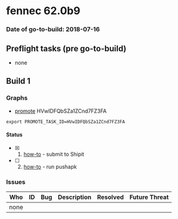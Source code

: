 # fennec 62.0b9

### Date of go-to-build: 2018-07-16

## Preflight tasks (pre go-to-build)
- none

## Build 1  

### Graphs
* [promote](https://tools.taskcluster.net/push-inspector/#/HVwIDFQbSZa1ZCnd7FZ3FA) HVwIDFQbSZa1ZCnd7FZ3FA
```
export PROMOTE_TASK_ID=HVwIDFQbSZa1ZCnd7FZ3FA
```


#### Status
- [x] 1.  [how-to](https://wiki.mozilla.org/Release:Release_Automation_on_Mercurial:Starting_a_Release#Submit_to_Ship_It)  - submit to Shipit
- [ ] 2.  [how-to](https://github.com/mozilla-releng/releasewarrior-2.0/blob/master/docs/release-promotion/mobile/howto.md)  - run pushapk

### Issues
| Who                 | ID               | Bug                                                                 | Description                | Resolved                | Future Threat                |
| ------------------- | ---------------- | ------------------------------------------------------------------- | -------------------------- | ----------------------- | ---------------------------- |
| none | | | | | |

